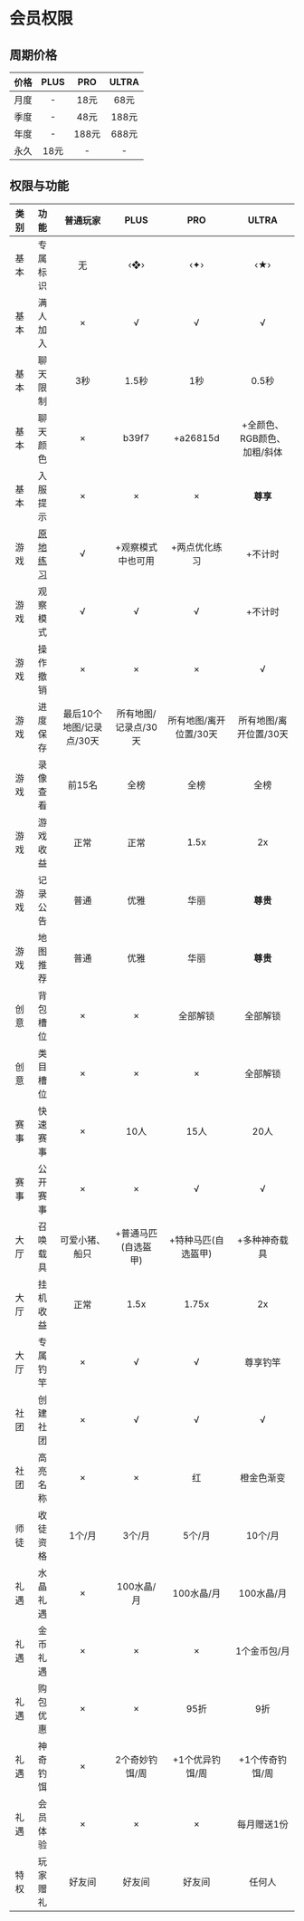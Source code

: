 # 会员权限

## 周期价格

| 价格 | PLUS | PRO  | ULTRA |
|:--:|:----:|:----:|:-----:|
| 月度 |  -   | 18元  |  68元  |
| 季度 |  -   | 48元  | 188元  |
| 年度 |  -   | 188元 | 688元  |
| 永久 | 18元  |  -   |   -   |

## 权限与功能

| 类别  |              功能              |      普通玩家       |     PLUS     |      PRO      |      ULTRA       |
|:---:|:----------------------------:|:---------------:|:------------:|:-------------:|:----------------:|
| 基本  |             专属标识             |        无        |     ‹❖›      |      ‹✦›      |       ‹★›        |
| 基本  |             满人加入             |        ×        |      √       |       √       |        √         |
| 基本  |             聊天限制             |       3秒        |     1.5秒     |      1秒       |       0.5秒       |
| 基本  |             聊天颜色             |        ×        |    b39f7     |   +a26815d    | +全颜色、RGB颜色、加粗/斜体 |
| 基本  |             入服提示             |        ×        |      ×       |       ×       |      **尊享**      | 
| 游戏  | [原地练习](features.md#practice) |        √        |  +观察模式中也可用   |    +两点优化练习    |       +不计时       |
| 游戏  |             观察模式             |        √        |      √       |       √       |       +不计时       |
| 游戏  |             操作撤销             |        ×        |      ×       |       ×       |        √         |
| 游戏  |             进度保存             | 最后10个地图/记录点/30天 | 所有地图/记录点/30天 | 所有地图/离开位置/30天 |  所有地图/离开位置/30天   |
| 游戏  |             录像查看             |      前15名       |      全榜      |      全榜       |        全榜        |
| 游戏  |             游戏收益             |       正常        |      正常      |     1.5x      |        2x        | 
| 游戏  |             记录公告             |       普通        |      优雅      |      华丽       |      **尊贵**      | 
| 游戏  |             地图推荐             |       普通        |      优雅      |      华丽       |      **尊贵**      | 
| 创意  |             背包槽位             |        ×        |      ×       |     全部解锁      |       全部解锁       | 
| 创意  |             类目槽位             |        ×        |      ×       |       ×       |       全部解锁       | 
| 赛事  |             快速赛事             |        ×        |     10人      |      15人      |       20人        |
| 赛事  |             公开赛事             |        ×        |      ×       |       √       |        √         |
| 大厅  |             召唤载具             |     可爱小猪、船只     | +普通马匹(自选盔甲)  |  +特种马匹(自选盔甲)  |     +多种神奇载具      | 
| 大厅  |             挂机收益             |       正常        |     1.5x     |     1.75x     |        2x        | 
| 大厅  |             专属钓竿             |        ×        |      √       |       √       |       尊享钓竿       | 
| 社团  |             创建社团             |        ×        |      √       |       √       |        √         | 
| 社团  |             高亮名称             |        ×        |      ×       |       红       |      橙金色渐变       | 
| 师徒  |             收徒资格             |      1个/月       |     3个/月     |     5个/月      |      10个/月       | 
| 礼遇  |             水晶礼遇             |        ×        |   100水晶/月    |    100水晶/月    |     100水晶/月      | 
| 礼遇  |             金币礼遇             |        ×        |      ×       |       ×       |     1个金币包/月      | 
| 礼遇  |             购包优惠             |        ×        |      ×       |      95折      |        9折        | 
| 礼遇  |             神奇钓饵             |        ×        |   2个奇妙钓饵/周   |   +1个优异钓饵/周   |    +1个传奇钓饵/周     | 
| 礼遇  |             会员体验             |        ×        |      ×       |       ×       |      每月赠送1份      | 
| 特权  |             玩家赠礼             |       好友间       |     好友间      |      好友间      |       任何人        |